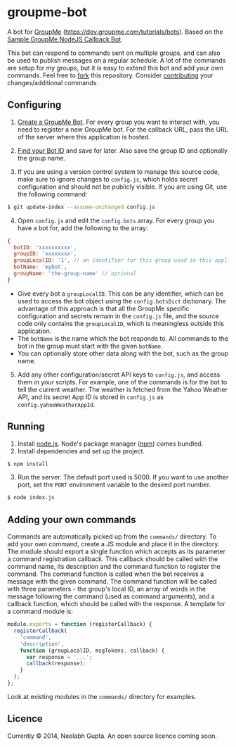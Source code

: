 groupme-bot
===========
A bot for [GroupMe](https://groupme.com/) (https://dev.groupme.com/tutorials/bots).
Based on the [Sample GroupMe NodeJS Callback Bot](https://github.com/groupme/bot-tutorial-nodejs).

This bot can respond to commands sent on multiple groups, and can also be used to publish messages on a regular schedule.
A lot of the commands are setup for my groups, but it is easy to extend this bot and add your own commands.
Feel free to [fork](https://help.github.com/articles/fork-a-repo/) this repository.
Consider [contributing](https://guides.github.com/activities/contributing-to-open-source/#contributing) your changes/additional commands.

Configuring
-----------
1. [Create a GroupMe Bot](https://github.com/groupme/bot-tutorial-nodejs#next-create-a-groupme-bot).
For every group you want to interact with, you need to register a new GroupMe bot. For the callback URL, pass the URL of the server where this application is hosted.

2. [Find your Bot ID](https://github.com/neelabhg/groupme-bot#find-your-bot-id) and save for later. Also save the group ID and optionally the group name.

3. If you are using a version control system to manage this source code, make sure to ignore changes to `config.js`,
which holds secret configuration and should not be publicly visible. If you are using Git, use the following command:  
  ```sh
  $ git update-index --assume-unchanged config.js
  ```
4. Open `config.js` and edit the `config.bots` array. For every group you have a bot for, add the following to the array:  
  ```js
  {
    botID: 'xxxxxxxxxx',
    groupID: 'xxxxxxxx',
    groupLocalID: '1', // an identifier for this group used in this application only
    botName: 'mybot',
    groupName: 'the-group-name' // optional
  }
  ```
  * Give every bot a `groupLocalID`. This can be any identifier, which can be used to access the bot object using the `config.botsDict` dictionary.
  The advantage of this approach is that all the GroupMe specific configuration and secrets remain in the `config.js` file,
  and the source code only contains the `groupLocalID`, which is meaningless outside this application.
  * The `botName` is the name which the bot responds to. All commands to the bot in the group must start with the given `botName`.
  * You can optionally store other data along with the bot, such as the group name.

5. Add any other configuration/secret API keys to `config.js`, and access them in your scripts.
For example, one of the commands is for the bot to tell the current weather.
The weather is fetched from the Yahoo Weather API, and its secret App ID is stored in `config.js` as `config.yahooWeatherAppId`.

Running
-------
1. Install [node.js](http://nodejs.org/). Node's package manager ([npm](https://www.npmjs.org/)) comes bundled.
2. Install dependencies and set up the project.  
```sh
$ npm install
```
3. Run the server. The default port used is 5000. If you want to use another port, set the `PORT` environment variable to the desired port number.
```sh
$ node index.js
```

Adding your own commands
------------------------
Commands are automatically picked up from the `commands/` directory. To add your own command, create a JS module and place it in the directory.
The module should export a single function which accepts as its parameter a command registration callback. This callback should be called with the
command name, its description and the command function to register the command. The command function is called when the bot receives a message with
the given command. The command function will be called with three parameters - the group's local ID, an array of words in the message following the
command (used as command arguments), and a callback function, which should be called with the response. A template for a command module is:
```js
module.exports = function (registerCallback) {
  registerCallback(
    'command',
    'description',
    function (groupLocalID, msgTokens, callback) {
      var response = '...';
      callback(response);
    }
  );
};

```
Look at existing modules in the `commands/` directory for examples.

Licence
-------
Currently &copy; 2014, Neelabh Gupta. An open source licence coming soon.
